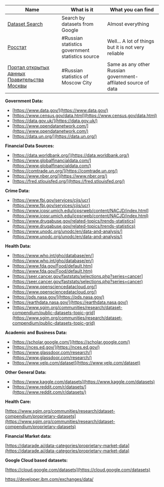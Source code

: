 Name | What is it | What you can find
-- | -- | --
[Dataset Search](https://datasetsearch.research.google.com/) | Search by datasets from Google | Almost everything
[Росстат](https://rosstat.gov.ru/opendata/) | #Russian statistics government statistics source| Well... A lot of things but it is not very reliable
[Портал открытых данных Правительства Москвы](https://data.mos.ru/) | #Russian statistics of Moscow City | Same as any other Russian government-affilated source of data

**Government Data:**

- [https://www.data.gov/](https://www.data.gov/)
- [https://www.census.gov/data.html](https://www.census.gov/data.html)
- [https://data.gov.uk/](https://data.gov.uk/)
- [https://www.opendatanetwork.com/](https://www.opendatanetwork.com/)
- [https://data.un.org/](https://data.un.org/)

**Financial Data Sources:**

- [https://data.worldbank.org/](https://data.worldbank.org/)
- [https://www.globalfinancialdata.com/](https://www.globalfinancialdata.com/)
- [https://comtrade.un.org/](https://comtrade.un.org/)
- [https://www.nber.org/](https://www.nber.org/)
- [https://fred.stlouisfed.org/](https://fred.stlouisfed.org/)

**Crime Data:**

- [https://www.fbi.gov/services/cjis/ucr](https://www.fbi.gov/services/cjis/ucr)
- [https://www.icpsr.umich.edu/icpsrweb/content/NACJD/index.html](https://www.icpsr.umich.edu/icpsrweb/content/NACJD/index.html)
- [https://www.drugabuse.gov/related-topics/trends-statistics](https://www.drugabuse.gov/related-topics/trends-statistics)
- [https://www.unodc.org/unodc/en/data-and-analysis/](https://www.unodc.org/unodc/en/data-and-analysis/)

**Health Data:**

- [https://www.who.int/gho/database/en/](https://www.who.int/gho/database/en/)
- [https://www.fda.gov/Food/default.htm](https://www.fda.gov/Food/default.htm)
- [https://seer.cancer.gov/faststats/selections.php?series=cancer](https://seer.cancer.gov/faststats/selections.php?series=cancer)
- [https://www.opensciencedatacloud.org/](https://www.opensciencedatacloud.org/)
- [https://pds.nasa.gov/](https://pds.nasa.gov/)
- [https://earthdata.nasa.gov/](https://earthdata.nasa.gov/)
- [https://www.sgim.org/communities/research/dataset-compendium/public-datasets-topic-grid](https://www.sgim.org/communities/research/dataset-compendium/public-datasets-topic-grid)

**Academic and Business Data:**

- [https://scholar.google.com/](https://scholar.google.com/)
- [https://nces.ed.gov/](https://nces.ed.gov/)
- [https://www.glassdoor.com/research/](https://www.glassdoor.com/research/)
- [https://www.yelp.com/dataset](https://www.yelp.com/dataset)

**Other General Data:**

- [https://www.kaggle.com/datasets](https://www.kaggle.com/datasets)
- [https://www.reddit.com/r/datasets/](https://www.reddit.com/r/datasets/)

**Health Care:**

[https://www.sgim.org/communities/research/dataset-compendium/proprietary-datasets](https://www.sgim.org/communities/research/dataset-compendium/proprietary-datasets)

**Financial Market data:**

[https://datarade.ai/data-categories/proprietary-market-data](https://datarade.ai/data-categories/proprietary-market-data)

**Google Cloud based datasets:**

[https://cloud.google.com/datasets](https://cloud.google.com/datasets)

https://developer.ibm.com/exchanges/data/